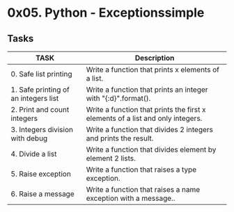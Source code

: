 # 0x05. Python - Exceptionssimple

## Tasks

TASK | Description
---- | ----
0. Safe list printing | Write a function that prints x elements of a list.
1. Safe printing of an integers list | Write a function that prints an integer with "{:d}".format().
2. Print and count integers | Write a function that prints the first x elements of a list and only integers.
3. Integers division with debug | Write a function that divides 2 integers and prints the result.
4. Divide a list | Write a function that divides element by element 2 lists.
5. Raise exception | Write a function that raises a type exception.
6. Raise a message | Write a function that raises a name exception with a message..